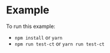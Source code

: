 # Example

To run this example:

- `npm install` or `yarn`
- `npm run test-ct` or `yarn run test-ct`
